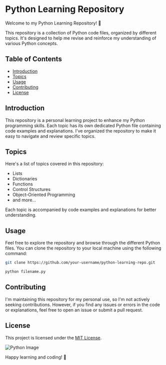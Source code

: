 # Python Learning Repository

Welcome to my Python Learning Repository! 🐍

This repository is a collection of Python code files, organized by different topics. It's designed to help me revise and reinforce my understanding of various Python concepts.

## Table of Contents

- [Introduction](#introduction)
- [Topics](#topics)
- [Usage](#usage)
- [Contributing](#contributing)
- [License](#license)

## Introduction

This repository is a personal learning project to enhance my Python programming skills. Each topic has its own dedicated Python file containing code examples and explanations. I've organized the repository to make it easy to navigate and review specific topics.

## Topics

Here's a list of topics covered in this repository:

- Lists
- Dictionaries
- Functions
- Control Structures
- Object-Oriented Programming
- and more...

Each topic is accompanied by code examples and explanations for better understanding.

## Usage

Feel free to explore the repository and browse through the different Python files. You can clone the repository to your local machine using the following command:

```bash
git clone https://github.com/your-username/python-learning-repo.git

python filename.py
```

## Contributing

I'm maintaining this repository for my personal use, so I'm not actively seeking contributions. However, if you find any issues or errors in the code or explanations, feel free to open an issue or submit a pull request.

## License

This project is licensed under the [MIT License](LICENSE).


![Python Image](python-image.png)

Happy learning and coding! 🚀

